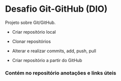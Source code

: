 # Desafio Git-GitHub (DIO)

Projeto sobre Git/GitHub.

- Criar repositório local

- Clonar repositórios

- Alterar e realizar commits, add, push, pull

- Criar repositório a partir do GitHub

### Contém no repositório anotações e links úteis
